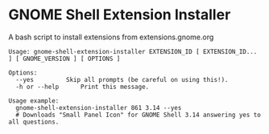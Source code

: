 GNOME Shell Extension Installer
===============================

A bash script to install extensions from extensions.gnome.org

```
Usage: gnome-shell-extension-installer EXTENSION_ID [ EXTENSION_ID... ] [ GNOME_VERSION ] [ OPTIONS ]
 
Options: 
  --yes 		Skip all prompts (be careful on using this!). 
  -h or --help 		Print this message.
 
Usage example: 
  gnome-shell-extension-installer 861 3.14 --yes 
  # Downloads "Small Panel Icon" for GNOME Shell 3.14 answering yes to all questions.
```
